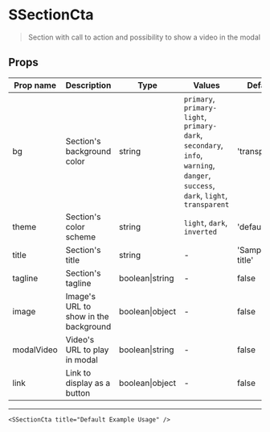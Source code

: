# SSectionCta

> Section with call to action and possibility to show a video in the modal

## Props

| Prop name  | Description                           | Type            | Values                                                                                                                          | Default        |
| ---------- | ------------------------------------- | --------------- | ------------------------------------------------------------------------------------------------------------------------------- | -------------- |
| bg         | Section's background color            | string          | `primary`, `primary-light`, `primary-dark`, `secondary`, `info`, `warning`, `danger`, `success`, `dark`, `light`, `transparent` | 'transparent'  |
| theme      | Section's color scheme                | string          | `light`, `dark`, `inverted`                                                                                                     | 'default'      |
| title      | Section's title                       | string          | -                                                                                                                               | 'Sample title' |
| tagline    | Section's tagline                     | boolean\|string | -                                                                                                                               | false          |
| image      | Image's URL to show in the background | boolean\|object | -                                                                                                                               | false          |
| modalVideo | Video's URL to play in modal          | boolean\|string | -                                                                                                                               | false          |
| link       | Link to display as a button           | boolean\|object | -                                                                                                                               | false          |

---

```vue live
<SSectionCta title="Default Example Usage" />
```
